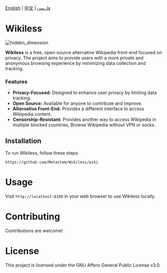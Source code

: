 [English](README.md) | [中文](Chinese.md) | [فارسی](Persian.md)

# Wikiless

![hidden_dimension](https://github.com/user-attachments/assets/4093053d-a7c4-45aa-8860-ea0f64a841e9)


**Wikiless** is a free, open-source alternative Wikipedia front-end focused on privacy. The project aims to provide users with a more private and anonymous browsing experience by minimizing data collection and tracking.

### Features
- **Privacy-Focused:** Designed to enhance user privacy by limiting data tracking.
- **Open Source:** Available for anyone to contribute and improve.
- **Alternative Front-End:** Provides a different interface to access Wikipedia content.
- **Censorship-Resistant:** Provides another way to access Wikipedia in multiple blocked countries, Browse Wikipedia without VPN or socks.

## Installation

To run Wikiless, follow these steps:

```
https://github.com/Metastem/Wikiless/wiki
```

# Usage

Visit ```http://localhost:8180``` in your web browser to use Wikiless locally.

# Contributing

Contributions are welcome! 

# License

This project is licensed under the GNU Affero General Public License v3.0.
